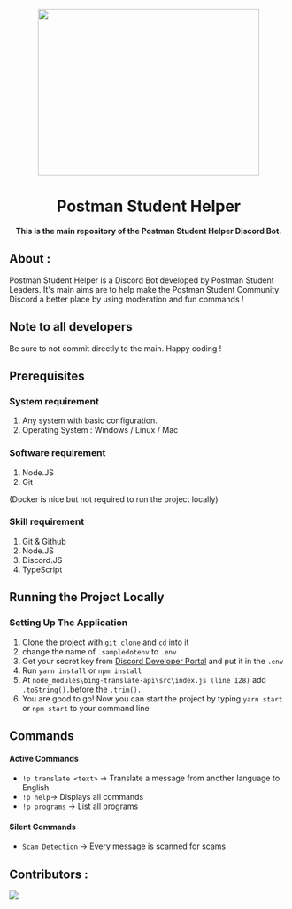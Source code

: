 <p align="center">
	<img src="https://i.imgur.com/ElCDWZb.png" width=400px height=300px>
	<h1 align="center"> Postman Student Helper </h1>
		<p align="center">
			<b>This is the main repository of the Postman Student Helper Discord Bot. </b> 
		</p>  
</p>   

## About :

Postman Student Helper is a Discord Bot developed by Postman Student Leaders. It's main aims are to help make the Postman Student Community Discord a better place by using moderation and fun commands !

## Note to all developers
Be sure to not commit directly to the main. Happy coding !

## Prerequisites

### System requirement

1. Any system with basic configuration.
2. Operating System : Windows / Linux / Mac

### Software requirement

1. Node.JS
2. Git

(Docker is nice but not required to run the project locally)

### Skill requirement

1. Git & Github
2. Node.JS
3. Discord.JS
4. TypeScript

## Running the Project Locally

### Setting Up The Application

1. Clone the project with `git clone` and `cd` into it
2. change the name of `.sampledotenv` to `.env`
3. Get your secret key from [Discord Developer Portal](https://discord.com/developers/applications) and put it in the `.env`
4. Run `yarn install` or `npm install`
5. At `node_modules\bing-translate-api\src\index.js (line 128)` add `.toString().`before the `.trim().`
6. You are good to go! Now you can start the project by typing `yarn start` or `npm start` to your command line

## Commands

#### Active Commands
- `!p translate <text>` -> Translate a message from another language to English 
- `!p help`-> Displays all commands
- `!p programs` -> List all programs

#### Silent Commands
- `Scam Detection` -> Every message is scanned for scams

## Contributors :

<a  href  =  "https://github.com/ctnkaan/postman-student-helper/graphs/contributors">

<img  src  =  "https://contrib.rocks/image?repo=ctnkaan/postman-student-helper"/>

</a>
